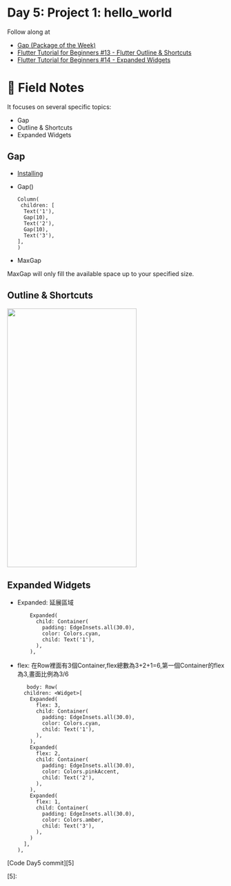 # Day 5: Project 1: hello_world

Follow along at 
- [Gap (Package of the Week)][1]
- [Flutter Tutorial for Beginners #13 - Flutter Outline & Shortcuts][3]
- [Flutter Tutorial for Beginners #14 - Expanded Widgets][4]

# 📒 Field Notes
It focuses on several specific topics:
- Gap
- Outline & Shortcuts
- Expanded Widgets

## Gap

- [Installing][2]
  

- Gap()
  
      Column(
       children: [
        Text('1'),
        Gap(10),
        Text('2'),
        Gap(10),
        Text('3'),
      ],
      )

- MaxGap

MaxGap will only fill the available space up to your specified size.


## Outline & Shortcuts

<img width="300" height="600" src="https://drive.google.com/file/d/1UK37VW6TRK4EKTehSi9gTbjnFpoSnDDA/view?usp=sharing"/>

## Expanded Widgets

- Expanded: 延展區域

          Expanded(
            child: Container(
              padding: EdgeInsets.all(30.0),
              color: Colors.cyan,
              child: Text('1'),
            ),
          ),
          
- flex: 在Row裡面有3個Container,flex總數為3+2+1=6,第一個Container的flex為3,畫面比例為3/6

         body: Row(
        children: <Widget>[
          Expanded(
            flex: 3,
            child: Container(
              padding: EdgeInsets.all(30.0),
              color: Colors.cyan,
              child: Text('1'),
            ),
          ),
          Expanded(
            flex: 2,
            child: Container(
              padding: EdgeInsets.all(30.0),
              color: Colors.pinkAccent,
              child: Text('2'),
            ),
          ),
          Expanded(
            flex: 1,
            child: Container(
              padding: EdgeInsets.all(30.0),
              color: Colors.amber,
              child: Text('3'),
            ),
          )
        ],
      ),


[Code Day5 commit][5]


[1]: https://www.youtube.com/watch?v=MqjCIITfCIA
[2]: https://pub.dev/packages/gap/install
[3]: https://www.youtube.com/watch?v=RdPkFd6_fTA&list=PL4cUxeGkcC9jLYyp2Aoh6hcWuxFDX6PBJ&index=13
[4]: https://www.youtube.com/watch?v=zNZvuP8h1vs&list=PL4cUxeGkcC9jLYyp2Aoh6hcWuxFDX6PBJ&index=14
[5]:

